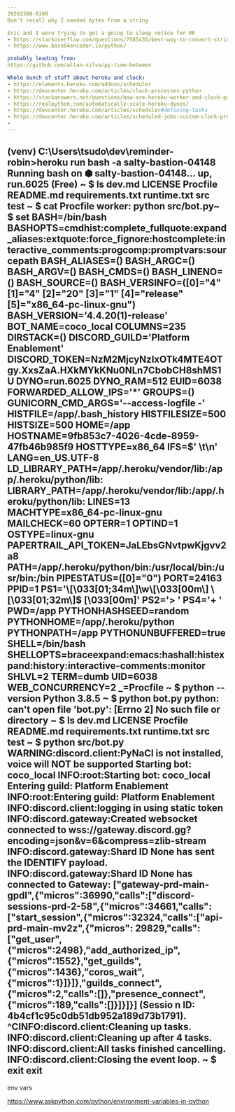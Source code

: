 ```yaml
---
20202308-0108
Don't recall why I needed bytes from a string

Eric and I were trying to get a going to sleep notice for RR
- https://stackoverflow.com/questions/7585435/best-way-to-convert-string-to-bytes-in-python-3
- https://www.base64encoder.io/python/

probably leading from:
https://github.com/allan-silva/py-time-between

Whole bunch of stuff about heroku and clock:
- https://elements.heroku.com/addons/scheduler
- https://devcenter.heroku.com/articles/clock-processes-python
- https://stackanswers.net/questions/how-are-heroku-worker-and-clock-processes-priced
- https://realpython.com/automatically-scale-heroku-dynos/
- https://devcenter.heroku.com/articles/scheduler#defining-tasks
- https://devcenter.heroku.com/articles/scheduled-jobs-custom-clock-processes#simple-job-scheduling
- 
---
```

(venv) C:\Users\tsudo\dev\reminder-robin>heroku run bash -a salty-bastion-04148
Running bash on ⬢ salty-bastion-04148... up, run.6025 (Free)
~ $ ls
dev.md  LICENSE  Procfile  README.md  requirements.txt  runtime.txt  src  test
~ $ cat Procfile
worker: python src/bot.py~ $ set
BASH=/bin/bash
BASHOPTS=cmdhist:complete_fullquote:expand_aliases:extquote:force_fignore:hostcomplete:interactive_comments:progcomp:promptvars:sourcepath
BASH_ALIASES=()
BASH_ARGC=()
BASH_ARGV=()
BASH_CMDS=()
BASH_LINENO=()
BASH_SOURCE=()
BASH_VERSINFO=([0]="4" [1]="4" [2]="20" [3]="1" [4]="release" [5]="x86_64-pc-linux-gnu")
BASH_VERSION='4.4.20(1)-release'
BOT_NAME=coco_local
COLUMNS=235
DIRSTACK=()
DISCORD_GUILD='Platform Enablement'
DISCORD_TOKEN=NzM2MjcyNzIxOTk4MTE4OTgy.XxsZaA.HXkMYkKNu0NLn7CbobCH8shMS1U
DYNO=run.6025
DYNO_RAM=512
EUID=6038
FORWARDED_ALLOW_IPS='*'
GROUPS=()
GUNICORN_CMD_ARGS='--access-logfile -'
HISTFILE=/app/.bash_history
HISTFILESIZE=500
HISTSIZE=500
HOME=/app
HOSTNAME=9fb853c7-4026-4cde-8959-47fb46b985f9
HOSTTYPE=x86_64
IFS=$' \t\n'
LANG=en_US.UTF-8
LD_LIBRARY_PATH=/app/.heroku/vendor/lib:/app/.heroku/python/lib:
LIBRARY_PATH=/app/.heroku/vendor/lib:/app/.heroku/python/lib:
LINES=13
MACHTYPE=x86_64-pc-linux-gnu
MAILCHECK=60
OPTERR=1
OPTIND=1
OSTYPE=linux-gnu
PAPERTRAIL_API_TOKEN=JaLEbsGNvtpwKjgvv2a8
PATH=/app/.heroku/python/bin:/usr/local/bin:/usr/bin:/bin
PIPESTATUS=([0]="0")
PORT=24163
PPID=1
PS1='\[\033[01;34m\]\w\[\033[00m\] \[\033[01;32m\]$ \[\033[00m\]'
PS2='> '
PS4='+ '
PWD=/app
PYTHONHASHSEED=random
PYTHONHOME=/app/.heroku/python
PYTHONPATH=/app
PYTHONUNBUFFERED=true
SHELL=/bin/bash
SHELLOPTS=braceexpand:emacs:hashall:histexpand:history:interactive-comments:monitor
SHLVL=2
TERM=dumb
UID=6038
WEB_CONCURRENCY=2
_=Procfile
~ $ python --version
Python 3.8.5
~ $ python bot.py
python: can't open file 'bot.py': [Errno 2] No such file or directory
~ $ ls
dev.md  LICENSE  Procfile  README.md  requirements.txt  runtime.txt  src  test
~ $ python src/bot.py
WARNING:discord.client:PyNaCl is not installed, voice will NOT be supported
Starting bot: coco_local
INFO:root:Starting bot: coco_local
Entering guild: Platform Enablement
INFO:root:Entering guild: Platform Enablement
INFO:discord.client:logging in using static token
INFO:discord.gateway:Created websocket connected to wss://gateway.discord.gg?encoding=json&v=6&compress=zlib-stream
INFO:discord.gateway:Shard ID None has sent the IDENTIFY payload.
INFO:discord.gateway:Shard ID None has connected to Gateway: ["gateway-prd-main-gpdl",{"micros":36990,"calls":["discord-sessions-prd-2-58",{"micros":34661,"calls":["start_session",{"micros":32324,"calls":["api-prd-main-mv2z",{"micros":
29829,"calls":["get_user",{"micros":2498},"add_authorized_ip",{"micros":1552},"get_guilds",{"micros":1436},"coros_wait",{"micros":1}]}]},"guilds_connect",{"micros":2,"calls":[]},"presence_connect",{"micros":189,"calls":[]}]}]}] (Sessio
n ID: 4b4cf1c95c0db51db952a189d73b1791).
^CINFO:discord.client:Cleaning up tasks.
INFO:discord.client:Cleaning up after 4 tasks.
INFO:discord.client:All tasks finished cancelling.
INFO:discord.client:Closing the event loop.
~ $ exit
exit
---
env vars

https://www.askpython.com/python/environment-variables-in-python